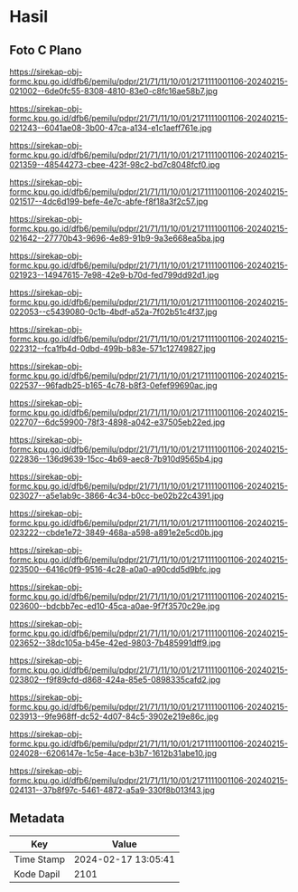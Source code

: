 # Hasil

## Foto C Plano

https://sirekap-obj-formc.kpu.go.id/dfb6/pemilu/pdpr/21/71/11/10/01/2171111001106-20240215-021002--6de0fc55-8308-4810-83e0-c8fc16ae58b7.jpg

https://sirekap-obj-formc.kpu.go.id/dfb6/pemilu/pdpr/21/71/11/10/01/2171111001106-20240215-021243--6041ae08-3b00-47ca-a134-e1c1aeff761e.jpg

https://sirekap-obj-formc.kpu.go.id/dfb6/pemilu/pdpr/21/71/11/10/01/2171111001106-20240215-021359--48544273-cbee-423f-98c2-bd7c8048fcf0.jpg

https://sirekap-obj-formc.kpu.go.id/dfb6/pemilu/pdpr/21/71/11/10/01/2171111001106-20240215-021517--4dc6d199-befe-4e7c-abfe-f8f18a3f2c57.jpg

https://sirekap-obj-formc.kpu.go.id/dfb6/pemilu/pdpr/21/71/11/10/01/2171111001106-20240215-021642--27770b43-9696-4e89-91b9-9a3e668ea5ba.jpg

https://sirekap-obj-formc.kpu.go.id/dfb6/pemilu/pdpr/21/71/11/10/01/2171111001106-20240215-021923--14947615-7e98-42e9-b70d-fed799dd92d1.jpg

https://sirekap-obj-formc.kpu.go.id/dfb6/pemilu/pdpr/21/71/11/10/01/2171111001106-20240215-022053--c5439080-0c1b-4bdf-a52a-7f02b51c4f37.jpg

https://sirekap-obj-formc.kpu.go.id/dfb6/pemilu/pdpr/21/71/11/10/01/2171111001106-20240215-022312--fca1fb4d-0dbd-499b-b83e-571c12749827.jpg

https://sirekap-obj-formc.kpu.go.id/dfb6/pemilu/pdpr/21/71/11/10/01/2171111001106-20240215-022537--96fadb25-b165-4c78-b8f3-0efef99690ac.jpg

https://sirekap-obj-formc.kpu.go.id/dfb6/pemilu/pdpr/21/71/11/10/01/2171111001106-20240215-022707--6dc59900-78f3-4898-a042-e37505eb22ed.jpg

https://sirekap-obj-formc.kpu.go.id/dfb6/pemilu/pdpr/21/71/11/10/01/2171111001106-20240215-022836--136d9639-15cc-4b69-aec8-7b910d9565b4.jpg

https://sirekap-obj-formc.kpu.go.id/dfb6/pemilu/pdpr/21/71/11/10/01/2171111001106-20240215-023027--a5e1ab9c-3866-4c34-b0cc-be02b22c4391.jpg

https://sirekap-obj-formc.kpu.go.id/dfb6/pemilu/pdpr/21/71/11/10/01/2171111001106-20240215-023222--cbde1e72-3849-468a-a598-a891e2e5cd0b.jpg

https://sirekap-obj-formc.kpu.go.id/dfb6/pemilu/pdpr/21/71/11/10/01/2171111001106-20240215-023500--6416c0f9-9516-4c28-a0a0-a90cdd5d9bfc.jpg

https://sirekap-obj-formc.kpu.go.id/dfb6/pemilu/pdpr/21/71/11/10/01/2171111001106-20240215-023600--bdcbb7ec-ed10-45ca-a0ae-9f7f3570c29e.jpg

https://sirekap-obj-formc.kpu.go.id/dfb6/pemilu/pdpr/21/71/11/10/01/2171111001106-20240215-023652--38dc105a-b45e-42ed-9803-7b485991dff9.jpg

https://sirekap-obj-formc.kpu.go.id/dfb6/pemilu/pdpr/21/71/11/10/01/2171111001106-20240215-023802--f9f89cfd-d868-424a-85e5-0898335cafd2.jpg

https://sirekap-obj-formc.kpu.go.id/dfb6/pemilu/pdpr/21/71/11/10/01/2171111001106-20240215-023913--9fe968ff-dc52-4d07-84c5-3902e219e86c.jpg

https://sirekap-obj-formc.kpu.go.id/dfb6/pemilu/pdpr/21/71/11/10/01/2171111001106-20240215-024028--6206147e-1c5e-4ace-b3b7-1612b31abe10.jpg

https://sirekap-obj-formc.kpu.go.id/dfb6/pemilu/pdpr/21/71/11/10/01/2171111001106-20240215-024131--37b8f97c-5461-4872-a5a9-330f8b013f43.jpg


## Metadata

| Key        | Value               |
| ---------- | ------------------- |
| Time Stamp | 2024-02-17 13:05:41 |
| Kode Dapil | 2101                |



